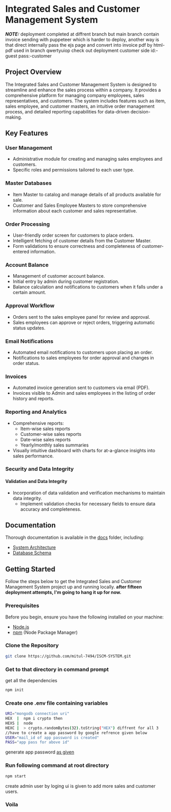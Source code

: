  # Integrated Sales and Customer Management System
 
**_NOTE:_**
deployment completed at diffrent branch but main branch contain invoice sending with puppeteer which is harder to deploy, another way is that direct internally pass the ejs page and convert into invoice pdf
by html-pdf used in branch qwertyuiop check out deployment customer side
id:-guest
pass:-customer

## Project Overview

The Integrated Sales and Customer Management System is designed to streamline and enhance the sales process within a company. It provides a comprehensive platform for managing company employees, sales representatives, and customers. The system includes features such as item, sales employee, and customer masters, an intuitive order management process, and detailed reporting capabilities for data-driven decision-making.

## Key Features

### User Management

- Administrative module for creating and managing sales employees and customers.
- Specific roles and permissions tailored to each user type.

### Master Databases

- Item Master to catalog and manage details of all products available for sale.
- Customer and Sales Employee Masters to store comprehensive information about each customer and sales representative.

### Order Processing

- User-friendly order screen for customers to place orders.
- Intelligent fetching of customer details from the Customer Master.
- Form validations to ensure correctness and completeness of customer-entered information.

### Account Balance

- Management of customer account balance.
- Initial entry by admin during customer registration.
- Balance calculation and notifications to customers when it falls under a certain amount.

### Approval Workflow

- Orders sent to the sales employee panel for review and approval.
- Sales employees can approve or reject orders, triggering automatic status updates.

### Email Notifications

- Automated email notifications to customers upon placing an order.
- Notifications to sales employees for order approval and changes in order status.

### Invoices

- Automated invoice generation sent to customers via email (PDF).
- Invoices visible to Admin and sales employees in the listing of order history and reports.

### Reporting and Analytics

- Comprehensive reports:
  - Item-wise sales reports
  - Customer-wise sales reports
  - Date-wise sales reports
  - Yearly/monthly sales summaries
- Visually intuitive dashboard with charts for at-a-glance insights into sales performance.

### Security and Data Integrity

  #### Validation and Data Integrity

  - Incorporation of data validation and verification mechanisms to maintain data integrity.
    - Implement validation checks for necessary fields to ensure data accuracy and completeness.

## Documentation

Thorough documentation is available in the [docs](./docs) folder, including:

- [System Architecture](./docs/system-architecture.md)
- [Database Schema](./docs/database-schema.md)

## Getting Started

Follow the steps below to get the Integrated Sales and Customer Management System project up and running locally.
**after fifteen deployment attempts, I'm going to hang it up for now.**

### Prerequisites

Before you begin, ensure you have the following installed on your machine:

- [Node.js](https://nodejs.org/)
- [npm](https://www.npmjs.com/) (Node Package Manager)

### Clone the Repository

```bash
git clone https://github.com/mitul-7494/ISCM-SYSTEM.git
```

### Get to that directory in command prompt

get all the dependencies
```bash
npm init
```

### Create one .env file containing variables

```bash
URI="mongodb connection uri"
HEX  |  npm i crypto then
HEXS |  node
HEXC |  > crypto.randomBytes(32).toString("HEX") diffrent for all 3
//have to create a app password by google refrence given below
USER="mail_id of app password is created"
PASS="app pass for above id"
```
generate app password [as given](https://www.febooti.com/products/automation-workshop/tutorials/enable-google-app-passwords-for-smtp.html)

### Run following command at root directory

```bash
npm start
```
create admin user by loging ui is given to add more sales and customer users.

### Voila
